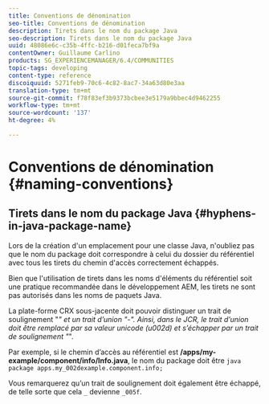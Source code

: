 ```yaml
---
title: Conventions de dénomination
seo-title: Conventions de dénomination
description: Tirets dans le nom du package Java
seo-description: Tirets dans le nom du package Java
uuid: 48086e6c-c35b-4ffc-b216-d01feca7bf9a
contentOwner: Guillaume Carlino
products: SG_EXPERIENCEMANAGER/6.4/COMMUNITIES
topic-tags: developing
content-type: reference
discoiquuid: 5271feb9-70c6-4c82-8ac7-34a63d80e3aa
translation-type: tm+mt
source-git-commit: f78f83ef3b9373bcbee3e5179a9bbec4d9462255
workflow-type: tm+mt
source-wordcount: '137'
ht-degree: 4%

---
```



# Conventions de dénomination {#naming-conventions}

## Tirets dans le nom du package Java {#hyphens-in-java-package-name}

Lors de la création d&#39;un emplacement pour une classe Java, n&#39;oubliez pas que le nom du package doit correspondre à celui du dossier du référentiel avec tous les tirets du chemin d&#39;accès correctement échappés.

Bien que l&#39;utilisation de tirets dans les noms d&#39;éléments du référentiel soit une pratique recommandée dans le développement AEM, les tirets ne sont pas autorisés dans les noms de paquets Java.

La plate-forme CRX sous-jacente doit pouvoir distinguer un trait de soulignement &quot;_&quot; et un trait d’union &quot;-&quot;. Ainsi, dans le JCR, le trait d’union doit être remplacé par sa valeur unicode (u002d) et s’échapper par un trait de soulignement &quot;_&quot;.

Par exemple, si le chemin d’accès au référentiel est **/apps/my-example/component/info/Info.java**, le nom du package doit être `java package apps.my_002dexample.component.info;`

Vous remarquerez qu’un trait de soulignement doit également être échappé, de telle sorte que cela `_` devienne `_005f`.
